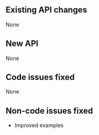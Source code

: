 ## Existing API changes
None

## New API
None

## Code issues fixed
None

## Non-code issues fixed
* Improved examples